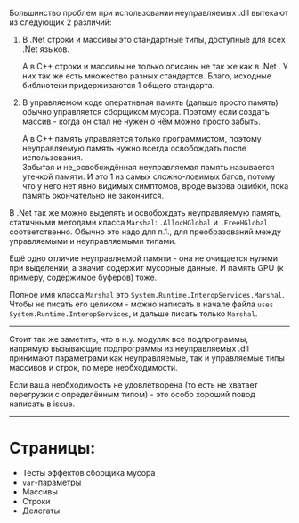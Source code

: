 


Большинство проблем при использовании неуправляемых .dll вытекают из следующих 2 различий:

1. В .Net строки и массивы это стандартные типы, доступные для всех .Net языков.
	
	А в C++ строки и массивы не только описаны не так же как в .Net .
	У них так же есть множество разных стандартов.
	Благо, исходные библиотеки придерживаются 1 общего стандарта.

2. В управляемом коде оперативная память (дальше просто память) обычно управляется сборщиком мусора.
	Поэтому если создать массив - когда он стал не нужен о нём можно просто забыть.
	
	А в C++ память управляется только программистом, поэтому неуправляемую память нужно всегда освобождать после использования.\
	Забытая и не_освобождённая неуправляемая память называется утечкой памяти. И это 1 из самых сложно-ловимых багов,
	потому что у него нет явно видимых симптомов, вроде вызова ошибки, пока память окончательно не закончится.

В .Net так же можно выделять и освобождать неуправляемую память, статичными методами класса `Marshal`:
`.AllocHGlobal` и `.FreeHGlobal` соответственно. Обычно это надо для п.1., для преобразований между
управляемыми и неуправляемыми типами.

Ещё одно отличие неуправляемой памяти - она не очищается нулями при выделении, а
значит содержит мусорные данные. И память GPU (к примеру, содержимое буферов) тоже.

Полное имя класса `Marshal` это `System.Runtime.InteropServices.Marshal`.
Чтобы не писать его целиком - можно написать в начале файла `uses System.Runtime.InteropServices`, и дальше писать только `Marshal`.

---

Стоит так же заметить, что в н.у. модулях все подпрограммы, напрямую вызывающие подпрограммы из неуправляемых
.dll принимают параметрами как неуправляемые, так и управляемые типы массивов и строк, по мере необходимости.

Если ваша необходимость не удовлетворена (то есть не хватает перегрузки с определённым типом) - это особо хороший повод написать в issue.

---

# Страницы:

- <a path="Тесты эффектов сборщика мусора"	>	Тесты эффектов сборщика мусора	</a>
- <a path="var-параметры"					>	`var`-параметры					</a>
- <a path="Массивы"							>	Массивы							</a>
- <a path="Строки"							>	Строки							</a>
- <a path="Делегаты"						>	Делегаты						</a>


